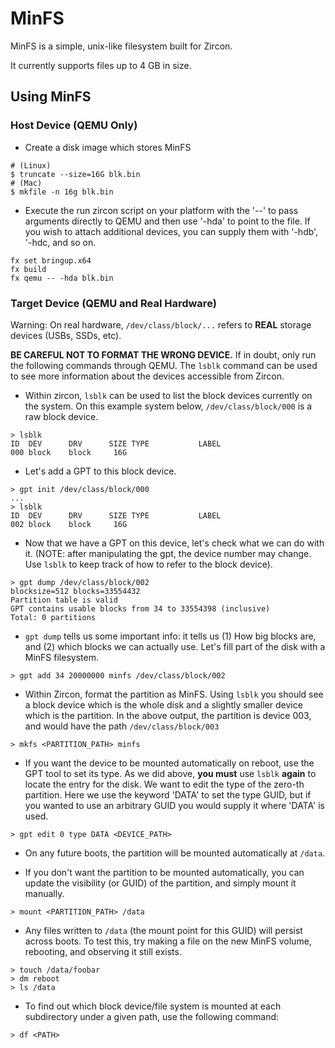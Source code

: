 # MinFS

MinFS is a simple, unix-like filesystem built for Zircon.

It currently supports files up to 4 GB in size.

## Using MinFS

### Host Device (QEMU Only)

 * Create a disk image which stores MinFS

  ```shell
  # (Linux)
  $ truncate --size=16G blk.bin
  # (Mac)
  $ mkfile -n 16g blk.bin
  ```

 * Execute the run zircon script on your platform with the '--' to pass
   arguments directly to QEMU and then use '-hda' to point to the file. If you
   wish to attach additional devices, you can supply them with '-hdb', '-hdc,
   and so on.

  ```shell
  fx set bringup.x64
  fx build
  fx qemu -- -hda blk.bin
  ```

### Target Device (QEMU and Real Hardware)

Warning: On real hardware, `/dev/class/block/...` refers to **REAL** storage
devices (USBs, SSDs, etc).

**BE CAREFUL NOT TO FORMAT THE WRONG DEVICE.** If in doubt, only run the
following commands through QEMU.
The `lsblk` command can be used to see more information about the devices
accessible from Zircon.

 * Within zircon, `lsblk` can be used to list the block devices currently on
   the system. On this example system below, `/dev/class/block/000` is a raw
   block device.

  ```
  > lsblk
  ID  DEV      DRV      SIZE TYPE           LABEL
  000 block    block     16G
  ```

 * Let's add a GPT to this block device.

  ```
  > gpt init /dev/class/block/000
  ...
  > lsblk
  ID  DEV      DRV      SIZE TYPE           LABEL
  002 block    block     16G
  ```

 * Now that we have a GPT on this device, let's check what we can do with it.
   (NOTE: after manipulating the gpt, the device number may change. Use `lsblk`
   to keep track of how to refer to the block device).

  ```
  > gpt dump /dev/class/block/002
  blocksize=512 blocks=33554432
  Partition table is valid
  GPT contains usable blocks from 34 to 33554398 (inclusive)
  Total: 0 partitions
  ```

 * `gpt dump` tells us some important info: it tells us (1) How big blocks are,
   and (2) which blocks we can actually use.
   Let's fill part of the disk with a MinFS filesystem.

  ```
  > gpt add 34 20000000 minfs /dev/class/block/002
  ```

 * Within Zircon, format the partition as MinFS. Using `lsblk` you should see
   a block device which is the whole disk and a slightly smaller device which
   is the partition. In the above output, the partition is device 003, and would
   have the path `/dev/class/block/003`

  ```
  > mkfs <PARTITION_PATH> minfs
  ```

 * If you want the device to be mounted automatically on reboot, use the GPT
   tool to set its type. As we did above, **you must** use `lsblk` **again**
   to locate the entry for the disk. We want to edit the type of the zero-th
   partition.  Here we use the keyword 'DATA' to set the type GUID, but if you
   wanted to use an arbitrary GUID you would supply it where 'DATA' is used.

  ```
  > gpt edit 0 type DATA <DEVICE_PATH>
  ```

 * On any future boots, the partition will be mounted automatically at `/data`.

 * If you don't want the partition to be mounted automatically, you can update
   the visibility (or GUID) of the partition, and simply mount it manually.

  ```
  > mount <PARTITION_PATH> /data
  ```

 * Any files written to `/data` (the mount point for this GUID) will persist
   across boots. To test this, try making a file on the new MinFS volume,
   rebooting, and observing it still exists.

  ```
  > touch /data/foobar
  > dm reboot
  > ls /data
  ```

 * To find out which block device/file system is mounted at each subdirectory
   under a given path, use the following command:

  ```
  > df <PATH>
  ```
